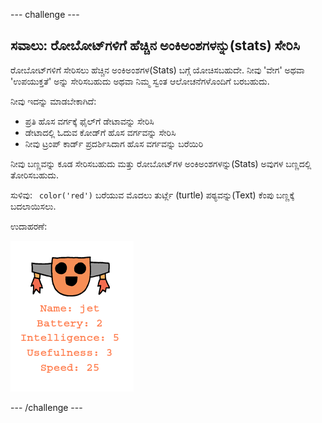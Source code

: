 \--- challenge \---

## ಸವಾಲು: ರೋಬೋಟ್‌ಗಳಿಗೆ ಹೆಚ್ಚಿನ ಅಂಕಿಅಂಶಗಳನ್ನು(stats) ಸೇರಿಸಿ

ರೋಬೋಟ್‌ಗಳಿಗೆ ಸೇರಿಸಲು ಹೆಚ್ಚಿನ ಅಂಕಿಅಂಶಗಳ(Stats) ಬಗ್ಗೆ ಯೋಚಿಸಬಹುದೇ. ನೀವು 'ವೇಗ' ಅಥವಾ 'ಉಪಯುಕ್ತತೆ' ಅನ್ನು ಸೇರಿಸಬಹುದು ಅಥವಾ ನಿಮ್ಮ ಸ್ವಂತ ಆಲೋಚನೆಗಳೊಂದಿಗೆ ಬರಬಹುದು.

ನೀವು ಇದನ್ನು ಮಾಡಬೇಕಾಗಿದೆ:

+ ಪ್ರತಿ ಹೊಸ ವರ್ಗಕ್ಕೆ ಫೈಲ್‌ಗೆ ಡೇಟಾವನ್ನು ಸೇರಿಸಿ 
+ ಡೇಟಾದಲ್ಲಿ ಓದುವ ಕೋಡ್‌ಗೆ ಹೊಸ ವರ್ಗವನ್ನು ಸೇರಿಸಿ
+ ನೀವು ಟ್ರಂಪ್ ಕಾರ್ಡ್ ಪ್ರದರ್ಶಿಸಿದಾಗ ಹೊಸ ವರ್ಗವನ್ನು ಬರೆಯಿರಿ

ನೀವು ಬಣ್ಣವನ್ನು ಕೂಡ ಸೇರಿಸಬಹುದು ಮತ್ತು ರೋಬೋಟ್‌ಗಳ ಅಂಕಿಅಂಶಗಳನ್ನು(Stats) ಅವುಗಳ ಬಣ್ಣದಲ್ಲಿ ತೋರಿಸಬಹುದು.

ಸುಳಿವು: ` color('red')` ಬರೆಯುವ ಮೊದಲು ತುರ್ಟ್ಲೆ (turtle) ಪಠ್ಯವನ್ನು(Text) ಕೆಂಪು ಬಣ್ಣಕ್ಕೆ ಬದಲಾಯಿಸಲು.

ಉದಾಹರಣೆ:

![screenshot](images/robotrumps-jet.png)

\--- /challenge \---